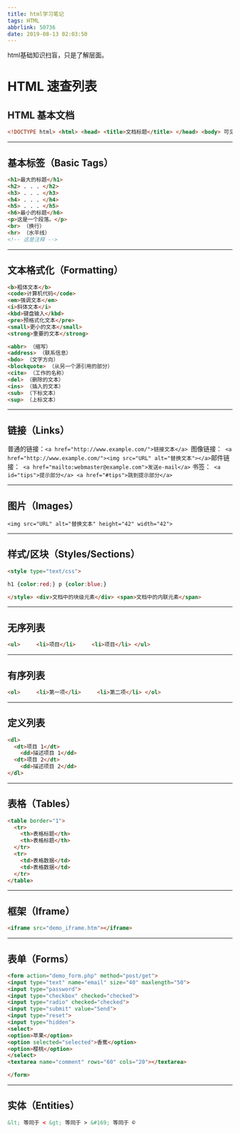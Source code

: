 ```yaml
---
title: html学习笔记
tags: HTML
abbrlink: 50736
date: 2019-08-13 02:03:50
---
```


html基础知识扫盲，只是了解层面。

<!-- more -->

# HTML 速查列表


## HTML 基本文档
```html
<!DOCTYPE html> <html> <head> <title>文档标题</title> </head> <body> 可见文本... </body> </html>
```
------

## 基本标签（Basic Tags）
```html
<h1>最大的标题</h1>
<h2> . . . </h2>
<h3> . . . </h3>
<h4> . . . </h4>
<h5> . . . </h5>
<h6>最小的标题</h6>
<p>这是一个段落。</p>
<br> （换行）
<hr> （水平线）
<!-- 这是注释 -->
```
------

## 文本格式化（Formatting）
```html
<b>粗体文本</b>
<code>计算机代码</code>
<em>强调文本</em>
<i>斜体文本</i>
<kbd>键盘输入</kbd> 
<pre>预格式化文本</pre>
<small>更小的文本</small>
<strong>重要的文本</strong>

<abbr> （缩写）
<address> （联系信息）
<bdo> （文字方向）
<blockquote> （从另一个源引用的部分）
<cite> （工作的名称）
<del> （删除的文本）
<ins> （插入的文本）
<sub> （下标文本）
<sup> （上标文本）
```
------

## 链接（Links）

普通的链接：`<a href="http://www.example.com/">链接文本</a> `图像链接：` <a href="http://www.example.com/"><img src="URL" alt="替换文本"></a>`邮件链接：` <a href="mailto:webmaster@example.com">发送e-mail</a>` 书签：` <a id="tips">提示部分</a> <a href="#tips">跳到提示部分</a>`

------

## 图片（Images）

`<img src="URL" alt="替换文本" height="42" width="42">`

------

## 样式/区块（Styles/Sections）
```html
<style type="text/css">

h1 {color:red;} p {color:blue;}

</style> <div>文档中的块级元素</div> <span>文档中的内联元素</span>
```
------

## 无序列表
```html
<ul>     <li>项目</li>     <li>项目</li> </ul>
```
------

## 有序列表
```html
<ol>     <li>第一项</li>     <li>第二项</li> </ol>
```
------

## 定义列表
```html
<dl>
  <dt>项目 1</dt>
    <dd>描述项目 1</dd>
  <dt>项目 2</dt>
    <dd>描述项目 2</dd>
</dl>
```
------

## 表格（Tables）
```html
<table border="1">
  <tr>
    <th>表格标题</th>
    <th>表格标题</th>
  </tr>
  <tr>
    <td>表格数据</td>
    <td>表格数据</td>
  </tr>
</table>
```
------

## 框架（Iframe）
```html
<iframe src="demo_iframe.htm"></iframe>
```
------

## 表单（Forms）
```html
<form action="demo_form.php" method="post/get">
<input type="text" name="email" size="40" maxlength="50">
<input type="password">
<input type="checkbox" checked="checked">
<input type="radio" checked="checked">
<input type="submit" value="Send">
<input type="reset">
<input type="hidden">
<select>
<option>苹果</option>
<option selected="selected">香蕉</option>
<option>樱桃</option>
</select>
<textarea name="comment" rows="60" cols="20"></textarea>

</form>
```
------

## 实体（Entities）
```html
&lt; 等同于 < &gt; 等同于 > &#169; 等同于 ©
```

